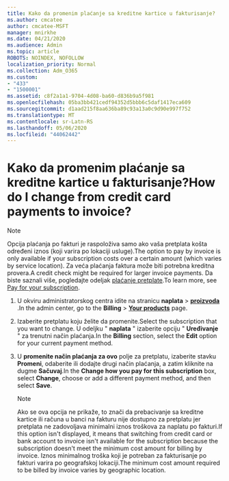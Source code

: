 ```yaml
---
title: Kako da promenim plaćanje sa kreditne kartice u fakturisanje?
ms.author: cmcatee
author: cmcatee-MSFT
manager: mnirkhe
ms.date: 04/21/2020
ms.audience: Admin
ms.topic: article
ROBOTS: NOINDEX, NOFOLLOW
localization_priority: Normal
ms.collection: Adm_O365
ms.custom:
- "433"
- "1500001"
ms.assetid: c8f2a1a1-9704-4d08-ba60-d836b9a5f981
ms.openlocfilehash: 05ba3bb421cedf94352d5bbb6c5daf1417eca609
ms.sourcegitcommit: d1aad215f8aa636ba89c93a13a0c9d90e997f752
ms.translationtype: MT
ms.contentlocale: sr-Latn-RS
ms.lasthandoff: 05/06/2020
ms.locfileid: "44062442"
---
```

# <a name="how-do-i-change-from-credit-card-payments-to-invoice"></a><span data-ttu-id="0ea3a-102">Kako da promenim plaćanje sa kreditne kartice u fakturisanje?</span><span class="sxs-lookup"><span data-stu-id="0ea3a-102">How do I change from credit card payments to invoice?</span></span>

> [!NOTE]
> <span data-ttu-id="0ea3a-103">Opcija plaćanja po fakturi je raspoloživa samo ako vaša pretplata košta određeni iznos (koji varira po lokaciji usluge).</span><span class="sxs-lookup"><span data-stu-id="0ea3a-103">The option to pay by invoice is only available if your subscription costs over a certain amount (which varies by service location).</span></span> <span data-ttu-id="0ea3a-104">Za veća plaćanja faktura može biti potrebna kreditna provera.</span><span class="sxs-lookup"><span data-stu-id="0ea3a-104">A credit check might be required for larger invoice payments.</span></span> <span data-ttu-id="0ea3a-105">Da biste saznali više, pogledajte odeljak [plaćanje pretplate](https://docs.microsoft.com/office365/admin/subscriptions-and-billing/pay-for-your-subscription).</span><span class="sxs-lookup"><span data-stu-id="0ea3a-105">To learn more, see [Pay for your subscription](https://docs.microsoft.com/office365/admin/subscriptions-and-billing/pay-for-your-subscription).</span></span>
  
1. <span data-ttu-id="0ea3a-106">U okviru administratorskog centra idite na stranicu **naplata** \> **[proizvoda](https://go.microsoft.com/fwlink/p/?linkid=842054)** .</span><span class="sxs-lookup"><span data-stu-id="0ea3a-106">In the admin center, go to the **Billing** \> **[Your products](https://go.microsoft.com/fwlink/p/?linkid=842054)** page.</span></span>

2. <span data-ttu-id="0ea3a-107">Izaberite pretplatu koju želite da promenite.</span><span class="sxs-lookup"><span data-stu-id="0ea3a-107">Select the subscription that you want to change.</span></span> <span data-ttu-id="0ea3a-108">U odeljku " **naplata** " izaberite opciju " **Uređivanje** " za trenutni način plaćanja.</span><span class="sxs-lookup"><span data-stu-id="0ea3a-108">In the **Billing** section, select the **Edit** option for your current payment method.</span></span>

3. <span data-ttu-id="0ea3a-109">U **promenite način plaćanja za ovo** polje za pretplatu, izaberite stavku **Promeni**, odaberite ili dodajte drugi način plaćanja, a zatim kliknite na dugme **Sačuvaj**.</span><span class="sxs-lookup"><span data-stu-id="0ea3a-109">In the **Change how you pay for this subscription** box, select **Change**, choose or add a different payment method, and then select **Save**.</span></span>

   > [!NOTE]
   > <span data-ttu-id="0ea3a-110">Ako se ova opcija ne prikaže, to znači da prebacivanje sa kreditne kartice ili računa u banci na fakturu nije dostupno za pretplatu jer pretplata ne zadovoljava minimalni iznos troškova za naplatu po fakturi.</span><span class="sxs-lookup"><span data-stu-id="0ea3a-110">If this option isn't displayed, it means that switching from credit card or bank account to invoice isn't available for the subscription because the subscription doesn't meet the minimum cost amount for billing by invoice.</span></span> <span data-ttu-id="0ea3a-111">Iznos minimalnog troška koji je potreban za fakturisanje po fakturi varira po geografskoj lokaciji.</span><span class="sxs-lookup"><span data-stu-id="0ea3a-111">The minimum cost amount required to be billed by invoice varies by geographic location.</span></span>
  
